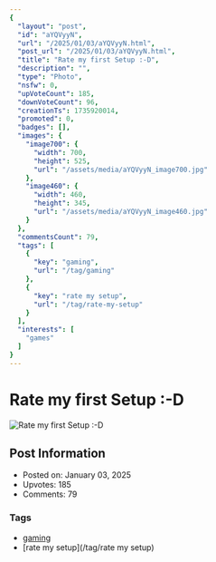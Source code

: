 ```yaml
---
{
  "layout": "post",
  "id": "aYQVyyN",
  "url": "/2025/01/03/aYQVyyN.html",
  "post_url": "/2025/01/03/aYQVyyN.html",
  "title": "Rate my first Setup :-D",
  "description": "",
  "type": "Photo",
  "nsfw": 0,
  "upVoteCount": 185,
  "downVoteCount": 96,
  "creationTs": 1735920014,
  "promoted": 0,
  "badges": [],
  "images": {
    "image700": {
      "width": 700,
      "height": 525,
      "url": "/assets/media/aYQVyyN_image700.jpg"
    },
    "image460": {
      "width": 460,
      "height": 345,
      "url": "/assets/media/aYQVyyN_image460.jpg"
    }
  },
  "commentsCount": 79,
  "tags": [
    {
      "key": "gaming",
      "url": "/tag/gaming"
    },
    {
      "key": "rate my setup",
      "url": "/tag/rate-my-setup"
    }
  ],
  "interests": [
    "games"
  ]
}
---
```


# Rate my first Setup :-D

![Rate my first Setup :-D](/assets/media/aYQVyyN_image700.jpg)

## Post Information

- Posted on: January 03, 2025
- Upvotes: 185
- Comments: 79

### Tags

- [gaming](/tag/gaming)
- [rate my setup](/tag/rate my setup)
